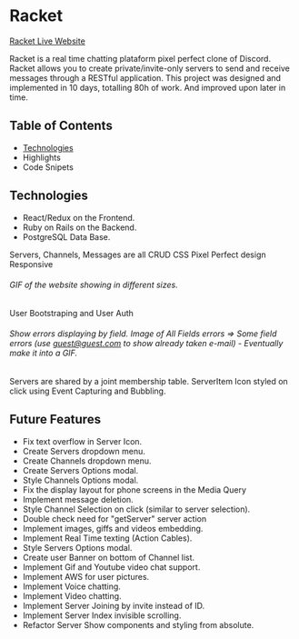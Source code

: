 # Racket

[Racket Live Website](https://racket-discord.herokuapp.com/)

Racket is a real time chatting plataform pixel perfect clone of Discord. Racket allows you to create private/invite-only servers to send and receive messages through a RESTful application.
This project was designed and implemented in 10 days, totalling 80h of work. And improved upon later in time.

## Table of Contents
* [Technologies](#technologies)
* Highlights
* Code Snipets


## Technologies
  * React/Redux on the Frontend.
  * Ruby on Rails on the Backend.
  * PostgreSQL Data Base.
  
Servers, Channels, Messages are all CRUD
CSS Pixel Perfect design
Responsive
  ###### GIF of the website showing in different sizes.
User Bootstraping and User Auth
  ###### Show errors displaying by field. Image of All Fields errors => Some field errors (use guest@guest.com to show already taken e-mail) - Eventually make it into a GIF.
Servers are shared by a joint membership table.
ServerItem Icon styled on click using Event Capturing and Bubbling.


## Future Features
  * Fix text overflow in Server Icon.
  * Create Servers dropdown menu.
  * Create Channels dropdown menu.
  * Create Servers Options modal.
  * Style Channels Options modal.
  * Fix the display layout for phone screens in the Media Query
  * Implement message deletion.
  * Style Channel Selection on click (similar to server selection).
  * Double check need for "getServer" server action
  * Implement images, giffs and videos embedding.
  * Implement Real Time texting (Action Cables).
  * Style Servers Options modal.
  * Create user Banner on bottom of Channel list.
  * Implement Gif and Youtube video chat support.
  * Implement AWS for user pictures.
  * Implement Voice chatting.
  * Implement Video chatting.
  * Implement Server Joining by invite instead of ID.
  * Implement Server Index invisible scrolling.
  * Refactor Server Show components and styling from absolute.
